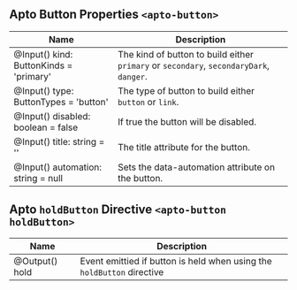 ## Apto Button Properties `<apto-button>`
Name | Description
---- | -----------
@Input() kind: ButtonKinds = 'primary' | The kind of button to build either `primary` or `secondary`, `secondaryDark`, `danger`.
@Input() type: ButtonTypes = 'button' | The type of button to build either `button` or `link`.
@Input() disabled: boolean = false | If true the button will be disabled.
@Input() title: string = '' | The title attribute for the button.
@Input() automation: string = null | Sets the data-automation attribute on the button.

## Apto `holdButton` Directive `<apto-button holdButton>`
Name | Description
---- | -----------
@Output() hold | Event emittied if button is held when using the `holdButton` directive
